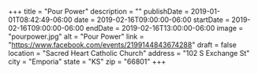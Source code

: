 +++
title = "Pour Power"
description = ""
publishDate = 2019-01-01T08:42:49-06:00
date = 2019-02-16T09:00:00-06:00
startDate = 2019-02-16T09:00:00-06:00
endDate = 2019-02-16T13:00:00-06:00
image = "pourpower.jpg"
alt = "Pour Power"
link = "https://www.facebook.com/events/2199144843674288"
draft = false
location = "Sacred Heart Catholic Church"
address = "102 S Exchange St"
city = "Emporia"
state = "KS"
zip = "66801"
+++
